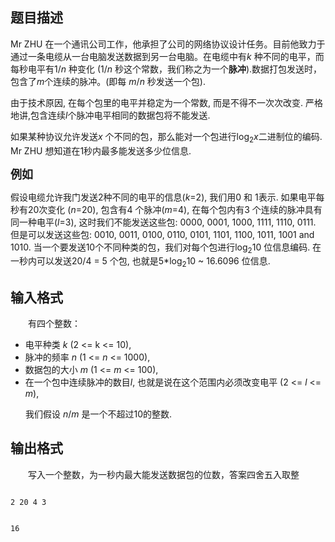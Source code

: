 ## 题目描述

<div>
 Mr ZHU 在一个通讯公司工作，他承担了公司的网络协议设计任务。目前他致力于通过一条电缆从一台电脑发送数据到另一台电脑。在电缆中有<i>k</i> 种不同的电平，而每秒电平有1/<i>n</i> 种变化 (1/<i>n</i> 秒这个常数，我们称之为一个<b>脉冲</b>).数据打包发送时，包含了<i>m</i>个连续的脉冲。(即每 <i>m</i>/<i>n</i> 秒发送一个包).
</div>
<div>
 由于技术原因, 在每个包里的电平并稳定为一个常数, 而是不得不一次次改变. 严格地讲,包含连续<i>l</i>个脉冲电平相同的数据包将不能发送.
</div>
<div>
 如果某种协议允许发送<i>x</i> 个不同的包，那么能对一个包进行log<sub>2</sub><i>x</i>二进制位的编码. Mr ZHU 想知道在1秒内最多能发送多少位信息.
</div>
<div style="margin: auto 0cm">
 <b><font size="4">例如</font></b>
</div>
<div>
 假设电缆允许我门发送2种不同的电平的信息(<i>k</i>=2), 我们用0 和 1表示. 如果电平每秒有20次变化 (<i>n</i>=20), 包含有4 个脉冲(<i>m</i>=4), 在每个包内有3 个连续的脉冲具有同一种电平(<i>l</i>=3), 这时我们不能发送这些包: 0000, 0001, 1000, 1111, 1110, 0111. 但是可以发送这些包: 0010, 0011, 0100, 0110, 0101, 1101, 1100, 1011, 1001 and 1010. 当一个要发送10个不同种类的包，我们对每个包进行log<sub>2</sub>10 位信息编码. 在一秒内可以发送20/4 = 5 个包, 也就是5*log<sub>2</sub>10 ~ 16.6096 位信息.
</div>

## 输入格式

<div style="text-indent: 18pt">
  有四个整数：
</div>
<ul type="disc">
 <li>电平种类 <i>k</i> (2 <= k <= 10),</li>
 <li>脉冲的频率 <i>n</i> (1 <= <i>n</i> <= 1000),</li>
 <li>数据包的大小 <i>m</i> (1 <= <i>m</i> <= 100),</li>
 <li>在一个包中连续脉冲的数目<i>l</i>, 也就是说在这个范围内必须改变电平 (2 <= <i>l</i> <= <i>m</i>),</li>
</ul>
<div style="text-indent: 18pt">
 我们假设 <i>n</i>/<i>m</i> 是一个不超过10的整数.
</div>
<div style="text-indent: 21pt"></div>

## 输出格式

<div style="text-indent: 21pt">
 写入一个整数，为一秒内最大能发送数据包的位数，答案四舍五入取整
</div>
<p><divre></divre></p>

```input1
2 20 4 3
```
```output1
16
```
